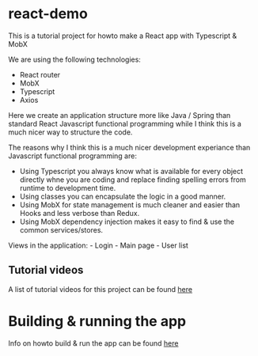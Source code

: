 # react-demo
This is a tutorial project for howto make a React app with Typescript & MobX

We are using the following technologies:
- React router
- MobX
- Typescript
- Axios

Here we create an application structure more like Java / Spring than standard React Javascript functional programming while I think this is a much nicer way to structure the code.

The reasons why I think this is a much nicer development experiance than Javascript functional programming are:

- Using Typescript you always know what is available for every object directly whne you are coding and replace finding spelling errors from runtime to development time.
- Using classes you can encapsulate the logic in a good manner.
- Using MobX for state management is much cleaner and easier than Hooks and less verbose than Redux.
- Using MobX dependency injection makes it easy to find & use the common services/stores.

Views in the application:
	- Login
	- Main page
	- User list

## Tutorial videos
A list of tutorial videos for this project can be found [here](https://www.youtube.com/playlist?list=PLoZRZ2zrcw__euLtwvh9wCytXRysgT0ZC)


# Building & running the app
Info on howto build & run the app can be found [here](./docs/build.md)
